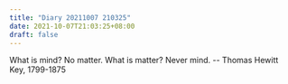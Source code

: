 ```yaml
---
title: "Diary 20211007 210325"
date: 2021-10-07T21:03:25+08:00
draft: false
---
```


What is mind? No matter. What is matter? Never mind. -- Thomas Hewitt Key, 1799-1875
